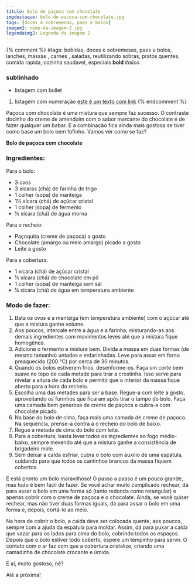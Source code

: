 ```yaml
---
titulo: Bolo de paçoca com chocolate
imgdestaque: bolo-de-pacoca-com-chocolate.jpg
tags: [doces e sobremesas, paes e bolos]
imagem2: nome-da-imagem-2.jpg
legendaimg2: Legenda da imagem 2
---
```

{% comment %}
#tags: bebidas, doces e sobremesas, paes e bolos, lanches, massas , carnes , saladas, reutilizando sobras, pratos quentes, comida rapida, cozinha saudavel, especiais
**bold**
*italico*
### sublinhado
* listagem com bullet
1. listagem com numeração
[este é um texto com link](https://www.enderecodolink.com)
{% endcomment %}

Paçoca com chocolate é uma mistura que sempre faz sucesso. O contraste docinho do creme de amendoim com o sabor marcante do chocolate é de fazer qualquer um babar. E a combinação fica ainda mais gostosa se tiver como base um bolo bem fofinho. Vamos ver como se faz?

**Bolo de paçoca com chocolate**

### Ingredientes:

Para o bolo:

* 3 ovos
* 3 xícaras (chá) de farinha de trigo
* 1 colher (sopa) de manteiga
* 1½ xícara (chá) de açúcar cristal
* 1 colher (sopa) de fermento
* ½ xícara (chá) de água morna

Para o recheio:

* Paçoquita (creme de paçoca) a gosto
* Chocolate (amargo ou meio amargo) picado a gosto
* Leite a gosto

Para a cobertura:

* 1 xícara (chá) de açúcar cristal 
* ½ xícara (chá) de chocolate em pó
* 1 colher (sopa) de manteiga sem sal
* ¼ xícara (chá) de água em temperatura ambiente

### Modo de fazer:

1. Bata os ovos e a manteiga (em temperatura ambiente) com o açúcar até que a mistura ganhe volume.
2. Aos poucos, intercale entre a água e a farinha, misturando-as aos demais ingredientes com movimentos leves até que a mistura fique homogênea.
3. Adicione o fermento e misture bem. Divida a massa em duas formas (de mesmo tamanho) untadas e enfarinhadas. Leve para assar em forno preaquecido (200 °C) por cerca de 30 minutos.
4. Quando os bolos estiverem frios, desenforme-os. Faça um corte bem suave no topo de cada metade para tirar a crostinha. Isso serve para nivelar a altura de cada bolo e permitir que o interior da massa fique aberto para a hora do recheio. 
5. Escolha uma das metades para ser a base. Regue-a com leite a gosto, aproveitando os furinhos que ficaram após tirar o tampo do bolo. Faça uma camada bem generosa de creme de paçoca e cubra-a com chocolate picado.
6. Na base do bolo de cima, faça mais uma camada de creme de paçoca. Na sequência, prense-a contra a o recheio do bolo de baixo.
7. Regue a metade de cima do bolo com leite.
8. Para a cobertura, basta levar todos os ingredientes ao fogo médio-baixo, sempre mexendo até que a mistura ganhe a consistência de brigadeiro mole.
9. Sem deixar a calda esfriar, cubra o bolo com auxílio de uma espátula, cuidando para que todos os cantinhos brancos da massa fiquem cobertos.

E está pronto um bolo maravilhoso! O passo a passo é um pouco grande, mas tudo é bem fácil de fazer. Se você achar muito complicado rechear, dá para assar o bolo em uma forma só (tanto redonda como retangular) e apenas cobrir com o creme de paçoca e o chocolate. Ainda, se você quiser rechear, mas não tiver duas formas iguais, dá para assar o bolo em uma forma e, depois, cortá-lo ao meio. 

Na hora de cobrir o bolo, a calda deve ser colocada quente, aos poucos, sempre com a ajuda da espátula para moldar. Assim, dá para puxar a calda que vazar para os lados para cima do bolo, cobrindo todos os espaços. Depois que o bolo estiver todo coberto, espere um tempinho para servir. O contato com o ar faz com que a cobertura cristalize, criando uma camadinha de chocolate crocante e úmida.

E aí, muito gostoso, né?

Até a próxima! 
